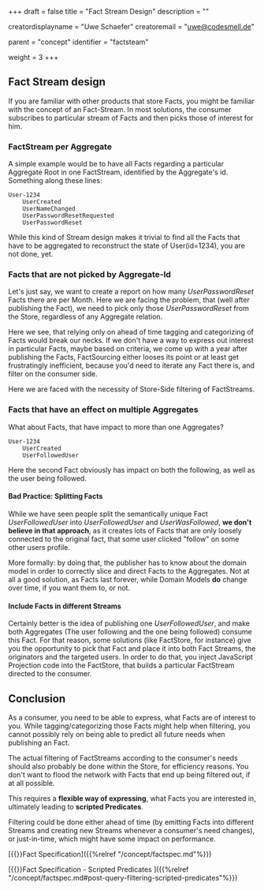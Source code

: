 +++
draft = false
title = "Fact Stream Design"
description = ""

creatordisplayname = "Uwe Schaefer"
creatoremail = "uwe@codesmell.de"

parent = "concept"
identifier = "factsteam"

weight = 3
+++

## Fact Stream design

If you are familiar with other products that store Facts, you might be familiar with the concept of an Fact-Stream. In most solutions, the consumer subscribes to particular stream of Facts and then picks those of interest for him.

### FactStream per Aggregate

A simple example would be to have all Facts regarding a particular Aggregate Root in one FactStream, identified by the Aggregate's id. Something along these lines:

```
User-1234
	UserCreated
	UserNameChanged
	UserPasswordResetRequested
	UserPasswordReset
```  
While this kind of Stream design makes it trivial to find all the Facts that have to be aggregated to reconstruct the state of User(id=1234), you are not done, yet.

### Facts that are not picked by Aggregate-Id

Let's just say, we want to create a report on how many *UserPasswordReset* Facts there are per Month. Here we are facing the problem, that (well after publishing the Fact), we need to pick only those *UserPasswordReset* from the Store, regardless of any Aggregate relation. 

Here we see, that relying only on ahead of time tagging and categorizing of Facts would break our necks. If we don't have a way to express out interest in particular Facts, maybe based on criteria, we come up with a year after publishing the Facts, FactSourcing either looses its point or at least get frustratingly inefficient, because you'd need to iterate any Fact there is, and filter on the consumer side.

Here we are faced with the necessity of Store-Side filtering of FactStreams.

### Facts that have an effect on multiple Aggregates

What about Facts, that have impact to more than one Aggregates?
```
User-1234
	UserCreated
	UserFollowedUser
```  

Here the second Fact obviously has impact on both the following, as well as the user being followed. 

#### Bad Practice: Splitting Facts

While we have seen people split the semantically unique Fact *UserFollowedUser* into *UserFollowedUser* and *UserWasFollowed*, **we don't believe in that approach**, as it creates lots of Facts that are only loosely connected to the original fact, that some user clicked "follow" on some other users profile.

More formally: by doing that, the publisher has to know about the domain model in order to correctly slice and direct Facts to the Aggregates. Not at all a good solution, as Facts last forever, while Domain Models **do** change over time, if you want them to, or not.

#### Include Facts in different Streams

Certainly better is the idea of publishing one *UserFollowedUser*, and make both Aggregates (The user following and the one being followed) consume this Fact. For that reason, some solutions (like FactStore, for instance) give you the opportunity to pick that Fact and place it into both Fact Streams, the originators and the targeted users.
In order to do that, you inject JavaScript Projection code into the FactStore, that builds a particular FactStream directed to the consumer.

## Conclusion

As a consumer, you need to be able to express, what Facts are of interest to you. While tagging/categorizing those Facts might help when filtering, you cannot possibly rely on being able to predict all future needs when publishing an Fact. 

The actual filtering of FactStreams according to the consumer's needs should also probably be done within the Store, for efficiency reasons. You don't want to flood the network with Facts that end up being filtered out, if at all possible.

This requires a **flexible way of expressing**, what Facts you are interested in, ultimately leading to **scripted Predicates**.

Filtering could be done either ahead of time (by emitting Facts into different Streams and creating new Streams whenever a consumer's need changes), or just-in-time, which might have some impact on performance.   
 
[{{<icon name="circle-arrow-right" size="small">}}Fact Specification]({{%relref "/concept/factspec.md"%}})

[{{<icon name="circle-arrow-right" size="small">}}Fact Specification - Scripted Predicates ]({{%relref "/concept/factspec.md#post-query-filtering-scripted-predicates"%}})

